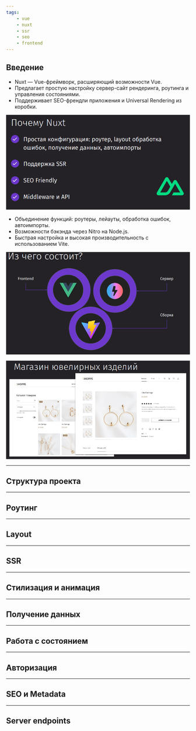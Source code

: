 ```yaml
---
tags:
    - vue
    - nuxt
    - ssr
    - seo
    - frontend
---
```


## Введение

- Nuxt — Vue-фреймворк, расширяющий возможности Vue.
- Предлагает простую настройку сервер-сайт рендеринга, роутинга и управления состояниями.
- Поддерживает SEO-френдли приложения и Universal Rendering из коробки.

![](_png/553fad9c9679cd2cd84d245ddaec0ac5.png)

- Объединение функций: роутеры, лейауты, обработка ошибок, автоимпорты.
- Возможности бэкэнда через Nitro на Node.js.
- Быстрая настройка и высокая производительность с использованием Vite.

![](_png/f73e9d469827f81701372235c1104d54.png)

![](_png/103c6906d1c37184cb7978bbf2ee50e0.png)

---

## Структура проекта

---

## Роутинг

---

## Layout

---

## SSR

---

## Стилизация и анимация

---

## Получение данных

---

## Работа с состоянием

---

## Авторизация

---

## SEO и Metadata

---

## Server endpoints
